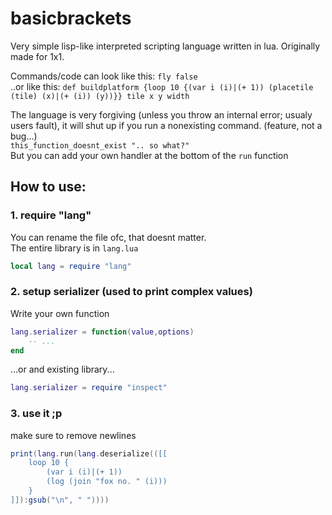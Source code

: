 # basicbrackets
Very simple lisp-like interpreted scripting language written in lua. Originally made for 1x1.

Commands/code can look like this: `fly false` <br>
..or like this: `def buildplatform {loop 10 {(var i (i)|(+ 1)) (placetile (tile) (x)|(+ (i)) (y))}} tile x y width` 

The language is very forgiving (unless you throw an internal error; usualy users fault), it will shut up if you run a nonexisting command. (feature, not a bug...) <br>
`this_function_doesnt_exist ".. so what?"` <br>
But you can add your own handler at the bottom of the `run` function

## How to use:
### 1. require "lang"
You can rename the file ofc, that doesnt matter. <br>
The entire library is in `lang.lua`
```lua
local lang = require "lang"
```
### 2. setup serializer (used to print complex values)
Write your own function
```lua
lang.serializer = function(value,options)
    -- ...
end
```
...or and existing library...
```lua
lang.serializer = require "inspect"
```
### 3. use it ;p
make sure to remove newlines
```lua
print(lang.run(lang.deserialize(([[
    loop 10 {
        (var i (i)|(+ 1))
        (log (join "fox no. " (i)))
    }
]]):gsub("\n", " "))))
```